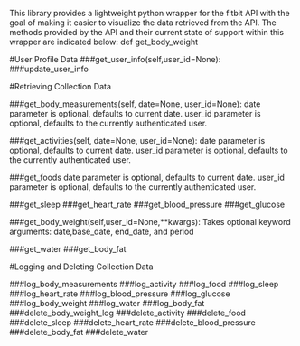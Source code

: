 This library provides a lightweight python wrapper for the fitbit API with the goal of making it easier to visualize the data retrieved from the API. The methods provided by the API and their current state of support within this wrapper are indicated below:
    def get_body_weight

#User Profile Data
###get_user_info(self,user_id=None):
###update_user_info

#Retrieving Collection Data

###get_body_measurements(self, date=None, user_id=None):
date parameter is optional, defaults to current date. user_id parameter is optional, defaults to the currently authenticated user.

###get_activities(self, date=None, user_id=None):
date parameter is optional, defaults to current date. user_id parameter is optional, defaults to the currently authenticated user.

###get_foods
date parameter is optional, defaults to current date. user_id parameter is optional, defaults to the currently authenticated user.

###get_sleep
###get_heart_rate
###get_blood_pressure
###get_glucose

###get_body_weight(self,user_id=None,**kwargs):
Takes optional keyword arguments:
date,base_date, end_date, and period

###get_water
###get_body_fat

#Logging and Deleting Collection Data

###log_body_measurements
###log_activity
###log_food
###log_sleep
###log_heart_rate
###log_blood_pressure
###log_glucose
###log_body_weight
###log_water
###log_body_fat
###delete_body_weight_log
###delete_activity
###delete_food
###delete_sleep
###delete_heart_rate
###delete_blood_pressure
###delete_body_fat
###delete_water
